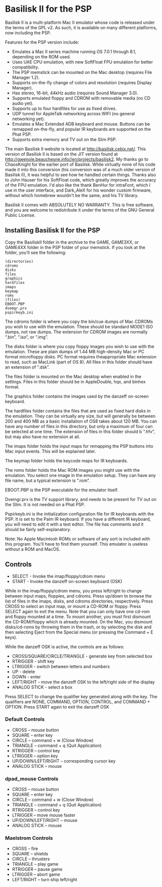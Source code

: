 # Basilisk II for the PSP

Basilisk II is a multi-platform Mac II emulator whose code is released under the terms of the GPL v2. As such, it is available on many different platforms, now including the PSP. 

Features for the PSP version include:

* Emulates a Mac II series machine running OS 7.0.1 through 8.1, depending on the ROM used.
* Uses UAE CPU emulation, with new SoftFloat FPU emulation for better compatibility.
* The PSP memstick can be mounted on the Mac desktop (requires File Manager 1.2).
* Supports on-the-fly change of colors and resolution (requires Display Manager).
* Has stereo, 16-bit, 44kHz audio (requires Sound Manager 3.0).
* Supports emulated floppy and CDROM with removable media (no CD audio yet).
* Supports up to four hardfiles for use as fixed drives.
* UDP tunnel for AppleTalk networking across WIFI (no general networking yet).
* Emulates a Mac Extended ADB keyboard and mouse. Buttons can be remapped on-the-fly, and popular IR keyboards are supported on the Phat PSP.
* Supports extra memory and TV out on the Slim PSP.

The main Basilisk II website is located at http://basilisk.cebix.net/. This version of Basilisk II is based on the JIT version found at http://gwenole.beauchesne.info//en/projects/basilisk2. My thanks go to ChaosKnight for the earlier port of Basilisk. While virtually none of his code made it into this conversion (his conversion was of a much older version of Basilisk II), it was helpful to see how he handled certain things. Thanks also to John Hauser for his SoftFloat code, which greatly improves the accuracy of the FPU emulation. I'd also like the thank BenHur for intraFont, which I use in the user interface, and Dark_AleX for his wonder custom firmware, without which homebrew wouldn't be the same, and his TV library.

Basilisk II comes with ABSOLUTELY NO WARRANTY. This is free software, and you are welcome to redistribute it under the terms of the GNU General Public License.

## Installing Basilisk II for the PSP

Copy the BasiliskII folder in the archive to the GAME, GAME3XX, or GAME4XX folder in the PSP folder of your memstick. If you look at the folder, you'll see the following:

```
(directories)
cdroms
disks
files
graphics
hardfiles
imaps
keymap
roms
(files)
EBOOT.PBP
dvemgr.prx
pspirkeyb.ini
```

The cdroms folder is where you copy the bin/cue dumps of Mac CDROMs you wish to use with the emulation. These should be standard MODE1 ISO dumps, not raw dumps. The extension for CDROM images are normally “.bin”, “.iso”, or “.img”.

The disks folder is where you copy floppy images you wish to use with the emulation. These are plain dumps of 1.44 MB high-density Mac or PC format microfloppy disks. PC format requires theappropriate Mac extension to read, such as MacLink (part of OS 8). All files in this folder should have an extension of “.dsk”.

The files folder is mounted on the Mac desktop when enabled in the settings. Files in this folder should be in AppleDouble, hqx, and binhex format.

The graphics folder contains the images used by the danzeff on-screen keyboard.

The hardfiles folder contains the files that are used as fixed hard disks in the emulation. They can be virtually any size, but will generally be between 200 and 400 MB as a basic installation of OS8 takes about 120 MB. You can have any number of files in this directory, but only a maximum of four can be selected at one time. The extension of files in this folder should b “.hfv”, but may also have no extension at all.

The imaps folder holds the input maps for remapping the PSP buttons into Mac input events. This will be explained later.

The keymap folder holds the keycode maps for IR keyboards.

The roms folder holds the Mac ROM images you might use with the emulation. You select one image in the emulation setup. They can have any file name, but a typical extension is “.rom”.

EBOOT.PBP is the PSP executable for the emulator itself.

Dvemgr.prx is the TV support library, and needs to be present for TV out on the Slim. It is not needed on a Phat PSP.

Pspirkeyb.ini is the initialization configuration file for IR keyboards with the PSP. It is set to the Palm IR keyboard. If you have a different IR keyboard, you will need to edit it with a text editor. The file has comments and it should be fairly self-explanatory.

Note: No Apple Macintosh ROMs or software of any sort is included with this program. You'll have to find them yourself. This emulator is useless without a ROM and MacOS.

## Controls

- SELECT - Invoke the imap/floppy/cdrom menu
- START - Invoke the danzeff on-screen keyboard (OSK)

While in the imap/floppy/cdrom menu, you press left/right to change between input maps, floppies, and cdroms. Press up/down to browse the list of files in the imaps, disks, and cdroms directories, respectively. Press CROSS to select an input map, or mount a CD-ROM or floppy. Press SELECT again to exit the menu. Note that you can only have one cd-rom and floppy mounted at a time. To mount another, you must first dismount the CD-ROM/floppy which is already mounted. On the Mac, you dismount disks/cd-roms by throwing them in the trash, or by selecting the disk and then selecting Eject from the Special menu (or pressing the Command + E keys).

While the danzeff OSK is active, the controls are as follows:

- CROSS/SQUARE/CIRCLE/TRIANGLE - generate key from selected box
- RTRIGGER - shift key
- LTRIGGER - switch between letters and numbers
- UP - delete
- DOWN - enter
- LEFT/RIGHT - move the danzeff OSK to the left/right side of the display
- ANALOG STICK - select a box

Press SELECT to change the qualifier key generated along with the key. The qualifiers are NONE, COMMAND, OPTION, CONTROL, and COMMAND + OPTION. Press START again to exit the danzeff OSK

### Default Controls

- CROSS – mouse button
- SQUARE – enter key
- CIRCLE – command + w (Close Window)
- TRIANGLE – command + q (Quit Application)
- RTRIGGER – control key
- LTRIGGER – option key
- UP/DOWN/LEFT/RIGHT – corresponding cursor key
- ANALOG STICK – mouse

### dpad_mouse Controls

- CROSS – mouse button
- SQUARE – enter key
- CIRCLE – command + w (Close Window)
- TRIANGLE – command + q (Quit Application)
- RTRIGGER – control key
- LTRIGGER – move mouse faster
- UP/DOWN/LEFT/RIGHT – mouse
- ANALOG STICK – mouse

### Maelstrom Controls

- CROSS – fire
- SQUARE – shields
- CIRCLE – thrusters
- TRIANGLE – play game
- RTRIGGER – pause game
- LTRIGGER – abort game
- LEFT/RIGHT – turn ship left/right
